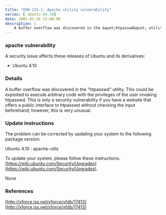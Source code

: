 ```yaml
---
title: "USN-133-1: Apache utility vulnerability"
series: [ ubuntu-04.10]
date: 2005-05-26 12:00:00
description: |
    A buffer overflow was discovered in the &quot;htpasswd&quot; utility. This could be exploited to execute arbitrary code with the privileges of the user invoking htpasswd. This is only a security vulnerability if you have a website that offers a public interface to htpasswd without checking the input beforehand; however, this is very unusual.
--- 
```

 
### apache vulnerability

A security issue affects these releases of Ubuntu and its derivatives:

* Ubuntu 4.10

### Details

A buffer overflow was discovered in the &quot;htpasswd&quot; utility. This could be exploited to execute arbitrary code with the privileges of the user invoking htpasswd. This is only a security vulnerability if you have a website that offers a public interface to htpasswd without checking the input beforehand; however, this is very unusual.

### Update instructions

The problem can be corrected by updating your system to the following package version:

Ubuntu 4.10
 : apache-utils 

To update your system, please follow these instructions: [https://wiki.ubuntu.com/Security/Upgrades](https://wiki.ubuntu.com/Security/Upgrades).

None

### References

 [http://xforce.iss.net/xforce/xfdb/17413](http://xforce.iss.net/xforce/xfdb/17413)
 
